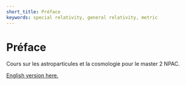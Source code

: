 ```yaml
---
short_title: Préface
keywords: special relativity, general relativity, metric
---
```


# Préface

Cours sur les astroparticules et la cosmologie pour le master 2 NPAC.

[English version here.](https://m2-npac-ac.pages.in2p3.fr/en/start.html)
